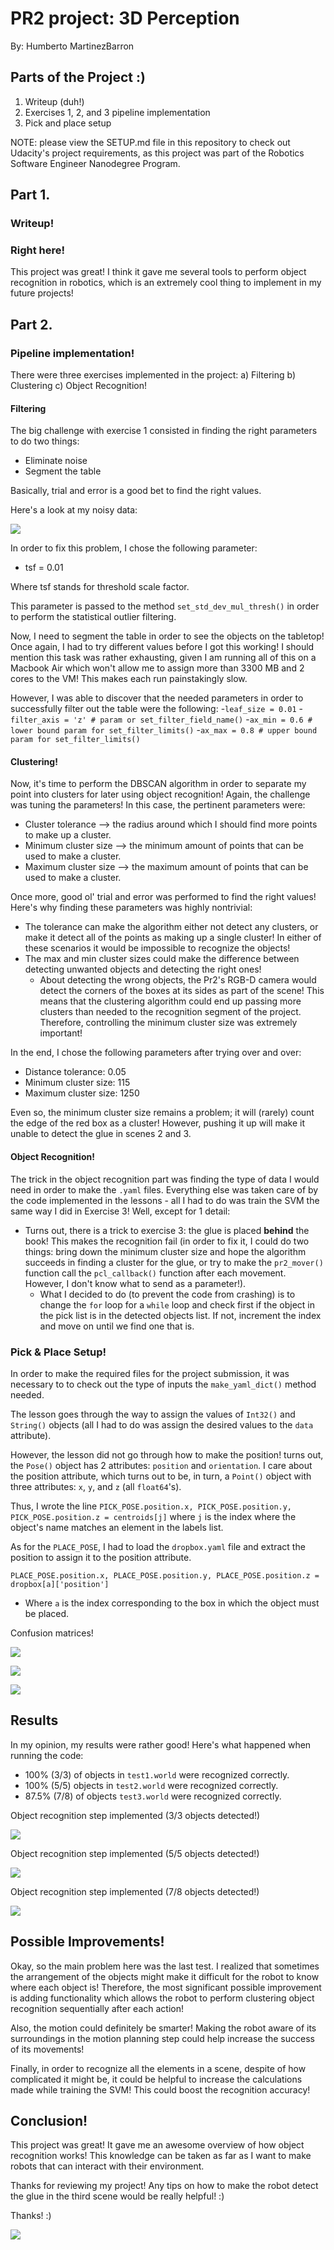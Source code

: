 # PR2 project: 3D Perception
By: Humberto MartinezBarron

## Parts of the Project :)

1. Writeup (duh!)
2. Exercises 1, 2, and 3 pipeline implementation
3. Pick and place setup

NOTE: please view the SETUP.md file in this repository to check out Udacity's project requirements, as this project was part of the Robotics Software Engineer Nanodegree Program.

## Part 1.
### Writeup!

### Right here!
This project was great! I think it gave me several tools to perform object recognition in robotics, which is an extremely cool thing to implement in my future projects!

## Part 2.
### Pipeline implementation!

There were three exercises implemented in the project:
a) Filtering
b) Clustering
c) Object Recognition!

#### Filtering
The big challenge with exercise 1 consisted in finding the right parameters to do two things:
- Eliminate noise
- Segment the table

Basically, trial and error is a good bet to find the right values.

Here's a look at my noisy data:

![](https://github.com/HumbertoMartinezBarron/RoboND-Perception-Project/blob/master/imgs/noise_points.png)

In order to fix this problem, I chose the following parameter:
* tsf = 0.01

Where tsf stands for threshold scale factor.

This parameter is passed to the method ```set_std_dev_mul_thresh()``` in order to perform the statistical outlier filtering.

Now, I need to segment the table in order to see the objects on the tabletop! Once again, I had to try different values before I got this working! I should mention this task was rather exhausting, given I am running all of this on a Macbook Air which won't allow me to assign more than 3300 MB and 2 cores to the VM! This makes each run painstakingly slow.

However, I was able to discover that the needed parameters in order to successfully filter out the table were the following:
 -```leaf_size = 0.01```
-```filter_axis = 'z' # param or set_filter_field_name()```
-```ax_min = 0.6 # lower bound param for set_filter_limits()```
-```ax_max = 0.8 # upper bound param for set_filter_limits()```

#### Clustering!

Now, it's time to perform the DBSCAN algorithm in order to separate my point into clusters for later using object recognition! Again, the challenge was tuning the parameters! In this case, the pertinent parameters were:
- Cluster tolerance --> the radius around which I should find more points to make up a cluster.
- Minimum cluster size --> the minimum amount of points that can be used to make a cluster.
- Maximum cluster size --> the maximum amount of points that can be used to make a cluster.

Once more, good ol' trial and error was performed to find the right values! Here's why finding these parameters was highly nontrivial:
- The tolerance can make the algorithm either not detect any clusters, or make it detect all of the points as making up a single cluster! In either of these scenarios it would be impossible to recognize the objects!
- The max and min cluster sizes could make the difference between detecting unwanted objects and detecting the right ones!
	- About detecting the wrong objects, the Pr2's RGB-D camera would detect the corners of the boxes at its sides as part of the scene! This means that the clustering algorithm could end up passing more clusters than needed to the recognition segment of the project. Therefore, controlling the minimum cluster size was extremely important!

In the end, I chose the following parameters after trying over and over:
* Distance tolerance: 0.05
* Minimum cluster size: 115
* Maximum cluster size: 1250

Even so, the minimum cluster size remains a problem; it will (rarely) count the edge of the red box as a cluster! However, pushing it up will make it unable to detect the glue in scenes 2 and 3.

#### Object Recognition!

The trick in the object recognition part was finding the type of data I would need in order to make the ```.yaml``` files. Everything else was taken care of by the code implemented in the lessons - all I had to do was train the SVM the same way I did in Exercise 3! Well, except for 1 detail:
- Turns out, there is a trick to exercise 3: the glue is placed __behind__ the book! This makes the recognition fail (in order to fix it, I could do two things: bring down the minimum cluster size and hope the algorithm succeeds in finding a cluster for the glue, or try to make the ```pr2_mover()``` function call the ```pcl_callback()``` function after each movement. However, I don't know what to send as a parameter!).
	- What I decided to do (to prevent the code from crashing) is to change the ```for``` loop for a ```while``` loop and check first if the object in the pick list is in the detected objects list. If not, increment the index and move on until we find one that is.

### Pick & Place Setup!

In order to make the required files for the project submission, it was necessary to to check out the type of inputs the ```make_yaml_dict()``` method needed.

The lesson goes through the way to assign the values of ```Int32()``` and ```String()``` objects (all I had to do was assign the desired values to the ```data``` attribute).

However, the lesson did not go through how to make the position! turns out, the ```Pose()``` object has 2 attributes: ```position``` and ```orientation```. I care about the position attribute, which turns out to be, in turn, a ```Point()``` object with three attributes: ```x```, ```y```, and ```z``` (all ```float64```'s).

Thus, I wrote the line
```PICK_POSE.position.x, PICK_POSE.position.y, PICK_POSE.position.z = centroids[j]```
where ```j``` is the index where the object's name matches an element in the labels list.

As for the ```PLACE_POSE```, I had to load the ```dropbox.yaml``` file and extract the position to assign it to the position attribute.

```PLACE_POSE.position.x, PLACE_POSE.position.y, PLACE_POSE.position.z = dropbox[a]['position']```
- Where ```a``` is the index corresponding to the box in which the object must be placed.

Confusion matrices!

![](https://github.com/HumbertoMartinezBarron/RoboND-Perception-Project/blob/master/imgs/confusion_matrix_1.png)

![](https://github.com/HumbertoMartinezBarron/RoboND-Perception-Project/blob/master/imgs/confusion_matrix_2.png)

![](https://github.com/HumbertoMartinezBarron/RoboND-Perception-Project/blob/master/imgs/confusion_matrix.png)

## Results

In my opinion, my results were rather good! Here's what happened when running the code:
- 100% (3/3) of objects in ```test1.world``` were recognized correctly.
- 100% (5/5) objects in ```test2.world``` were recognized correctly.
- 87.5% (7/8) of objects ```test3.world``` were recognized correctly.

Object recognition step implemented (3/3 objects detected!)

![](https://github.com/HumbertoMartinezBarron/RoboND-Perception-Project/blob/master/imgs/object_recognition_1.png)

Object recognition step implemented (5/5 objects detected!)

![](https://github.com/HumbertoMartinezBarron/RoboND-Perception-Project/blob/master/imgs/object_recognition_2.png)

Object recognition step implemented (7/8 objects detected!)

![](https://github.com/HumbertoMartinezBarron/RoboND-Perception-Project/blob/master/imgs/object_recognition.png)

## Possible Improvements!

Okay, so the main problem here was the last test. I realized that sometimes the arrangement of the objects might make it difficult for the robot to know where each object is! Therefore, the most significant possible improvement is adding functionality which allows the robot to perform clustering object recognition sequentially after each action!

Also, the motion could definitely be smarter! Making the robot aware of its surroundings in the motion planning step could help increase the success of its movements!

Finally, in order to recognize all the elements in a scene, despite of how complicated it might be, it could be helpful to increase the calculations made while training the SVM! This could boost the recognition accuracy!

## Conclusion!

This project was great! It gave me an awesome overview of how object recognition works! This knowledge can be taken as far as I want to make robots that can interact with their environment.

Thanks for reviewing my project! Any tips on how to make the robot detect the glue in the third scene would be really helpful! :)

Thanks! :)

![](https://github.com/HumbertoMartinezBarron/RoboND-Perception-Project/blob/master/imgs/terminator.jpg)
